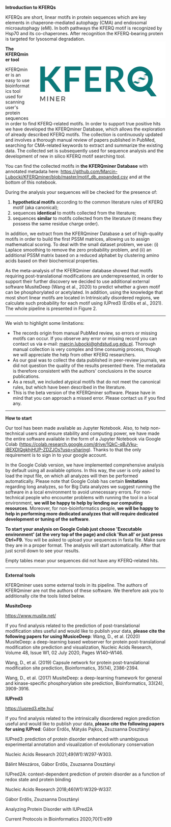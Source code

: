 

**Introduction to KFERQs**

KFERQs are short, linear motifs in protein sequences which are key elements in chaperone-mediated autophagy (CMA) and endosomal microautophagy (eMI). In both pathways the KFERQ motif is recognized by Hsp70 and its co-chaperones. After recognition the KFERQ-bearing protein is targeted for lysosomal degradation.
<img src="https://raw.githubusercontent.com/Marcin-Lubocki/KFERQminer/master/kferq_logo_ver_1.png" height="160" align="right" style="height:240px">


**The KFERQminer tool**

KFERQminer is an easy to use bioinformatics tool used for scanning user's protein sequences in order to find KFERQ-related motifs.
In order to support true positive hits we have developed the KFERQminer Database, which allows the exploration of already described KFERQ motifs. The collection is continuously updated and involves a thorough manual review of papers published in PubMed, searching for CMA-related keywords to extract and summarize the existing data. The collected set is subsequently used for sequence analysis and the development of new in silico KFERQ motif searching tool. 

You can find the collected motifs in **the KFERQminer Database** with annotated metadata here: https://github.com/Marcin-Lubocki/KFERQminer/blob/master/motif_db_expanded.csv and at the bottom of this notebook.

During the analysis your sequences will be checked for the presence of:
1. **hypothetical motifs** according to the common literature rules of KFERQ motif (aka canonical);
2. sequences **identical** to motifs collected from the literature;
3. sequences **similar** to motifs collected from the literature (it means they possess the same residue charge order).

In addition, we extract from the KFERQminer Database a set of high-quality motifs in order to build the first PSSM matrices, allowing us to assign mathematical scoring. To deal with the small dataset problem, we use: (i) Laplace smoothing to remove the zero probability problem, and (ii) an additional PSSM matrix based on a reduced alphabet by clustering amino acids based on their biochemical properties.

As the meta-analysis of the KFERQminer database showed that motifs requiring post-translational modifications are underrepresented, in order to support their further discovery we decided to use additional external software MusiteDeep (Wang et al., 2020) to predict whether a given motif can be phosphorylated or acetylated. In addition, using the knowledge that most short linear motifs are located in Intrinsically disordered regions, we calculate such probability for each motif using IUPred3 (Erdős et al., 2021). The whole pipeline is presented in Figure 2.

---


We wish to highlight some limitations:

- The records origin from manual PubMed review, so errors or missing motifs can occur. If you observe any error or missing record you can contact us via e-mail: marcin.lubocki@phdstud.ug.edu.pl. Thorough manual collection is very complex and time consumig process, though we will appreciate the help from other KFERQ researchers.
- As our goal was to collect the data published in peer-review journals, we did not question the quality of the results presented there. The metadata is therefore consistent with the authors' conclusions in the source publications.
- As a result, we included atypical motifs that do not meet the canonical rules, but which have been described in the literature.
- This is the beta version of the KFERQminer software. Please have in mind that you can approach a missed error. Please contact us if you find any.

---

**How to start**

Our tool has been made available as Jupyter Notebook. 
Also, to help non-technical users and ensure stability and computing power, we have made the entire software available in the form of a Jupyter Notebook via Google Colab (https://colab.research.google.com/drive/1QkC-qBJVku-iBEXDIQgkhjHUP-ZDZJOs?usp=sharing). Thanks to that the only requirement is to sign in to your google account.

In the Google Colab version, we have implemented comprehensive analysis by default using all available options. In this way, the user is only asked to load the input file, on which all analyzes will then be performed automatically. Please note that Google Colab has certain **limitations** regarding long analyzes, so for Big Data analyzes we suggest running the software in a local environment to avoid unnecessary errors. 
For non-technical people who encounter problems with running the tool in a local environment, **we will be happy to help by lending our computing resources**.
Moreover, for non-bioinformatics people, **we will be happy to help in performing more dedicated analyzes that will require dedicated development or tuning of the software**.

**To start your analysis on Google Colab just choose 'Executable environment' (at the very top of the page) and click 'Run all' or just press Ctrl+F9.**
You will be asked to upload your sequences in fasta file. Make sure they are in a proper format. The analysis will start automatically. After that just scroll down to see your results.

Empty tables mean your sequences did not have any KFERQ-related hits.

---

**External tools**

KFERQminer uses some external tools in its pipeline. The authors of KFERQminer are not the authors of these software. We therefore ask you to additionally cite the tools listed below.

**MusiteDeep**

https://www.musite.net/

If you find analysis related to the prediction of post-translational modification sites useful and would like to publish your data, **please cite the following papers for using MusiceDeep**:
Wang, D., et al. (2020) MusiteDeep: a deep-learning based webserver for protein post-translational modification site prediction and visualization, Nucleic Acids Research, Volume 48, Issue W1, 02 July 2020, Pages W140–W146.

Wang, D., et al. (2019) Capsule network for protein post-translational modification site prediction, Bioinformatics, 35(14), 2386-2394.

Wang, D., et al. (2017) MusiteDeep: a deep-learning framework for general and kinase-specific phosphorylation site prediction, Bioinformatics, 33(24), 3909-3916.


**IUPred3**

https://iupred3.elte.hu/

If you find analysis related to the intrinsically disordered region prediction useful and would like to publish your data, **please cite the following papers for using IUPred**:
Gábor Erdős, Mátyás Pajkos, Zsuzsanna Dosztányi

IUPred3: prediction of protein disorder enhanced with unambiguous experimental annotation and visualization of evolutionary conservation

Nucleic Acids Research 2021;49(W1):W297-W303.


Bálint Mészáros, Gábor Erdős, Zsuzsanna Dosztányi

IUPred2A: context-dependent prediction of protein disorder as a function of redox state and protein binding

Nucleic Acids Research 2018;46(W1):W329-W337.


Gábor Erdős, Zsuzsanna Dosztányi

Analyzing Protein Disorder with IUPred2A

Current Protocols in Bioinformatics 2020;70(1):e99


